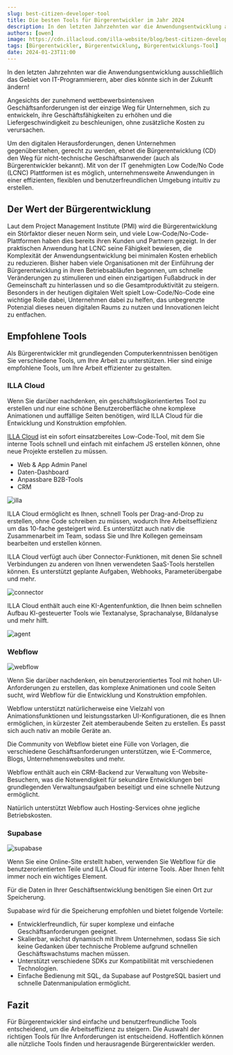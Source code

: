 ```yaml
---
slug: best-citizen-developer-tool
title: Die besten Tools für Bürgerentwickler im Jahr 2024
description: In den letzten Jahrzehnten war die Anwendungsentwicklung ausschließlich das Gebiet von IT-Programmierern, aber dies könnte sich in der Zukunft ändern!
authors: [owen]
image: https://cdn.illacloud.com/illa-website/blog/best-citizen-developer-tool/cover.webp
tags: [Bürgerentwickler, Bürgerentwicklung, Bürgerentwicklungs-Tool]
date: 2024-01-23T11:00
---
```


In den letzten Jahrzehnten war die Anwendungsentwicklung ausschließlich das Gebiet von IT-Programmierern, aber dies könnte sich in der Zukunft ändern!

Angesichts der zunehmend wettbewerbsintensiven Geschäftsanforderungen ist der einzige Weg für Unternehmen, sich zu entwickeln, ihre Geschäftsfähigkeiten zu erhöhen und die Liefergeschwindigkeit zu beschleunigen, ohne zusätzliche Kosten zu verursachen.

Um den digitalen Herausforderungen, denen Unternehmen gegenüberstehen, gerecht zu werden, ebnet die Bürgerentwicklung (CD) den Weg für nicht-technische Geschäftsanwender (auch als Bürgerentwickler bekannt). Mit von der IT genehmigten Low Code/No Code (LCNC) Plattformen ist es möglich, unternehmensweite Anwendungen in einer effizienten, flexiblen und benutzerfreundlichen Umgebung intuitiv zu erstellen.

## Der Wert der Bürgerentwicklung

Laut dem Project Management Institute (PMI) wird die Bürgerentwicklung ein Störfaktor dieser neuen Norm sein, und viele Low-Code/No-Code-Plattformen haben dies bereits ihren Kunden und Partnern gezeigt. In der praktischen Anwendung hat LCNC seine Fähigkeit bewiesen, die Komplexität der Anwendungsentwicklung bei minimalen Kosten erheblich zu reduzieren. Bisher haben viele Organisationen mit der Einführung der Bürgerentwicklung in ihren Betriebsabläufen begonnen, um schnelle Veränderungen zu stimulieren und einen einzigartigen Fußabdruck in der Gemeinschaft zu hinterlassen und so die Gesamtproduktivität zu steigern. Besonders in der heutigen digitalen Welt spielt Low-Code/No-Code eine wichtige Rolle dabei, Unternehmen dabei zu helfen, das unbegrenzte Potenzial dieses neuen digitalen Raums zu nutzen und Innovationen leicht zu entfachen.

## Empfohlene Tools

Als Bürgerentwickler mit grundlegenden Computerkenntnissen benötigen Sie verschiedene Tools, um Ihre Arbeit zu unterstützen. Hier sind einige empfohlene Tools, um Ihre Arbeit effizienter zu gestalten.

### ILLA Cloud

Wenn Sie darüber nachdenken, ein geschäftslogikorientiertes Tool zu erstellen und nur eine schöne Benutzeroberfläche ohne komplexe Animationen und auffällige Seiten benötigen, wird ILLA Cloud für die Entwicklung und Konstruktion empfohlen.

[ILLA Cloud](https://illacloud.com/) ist ein sofort einsatzbereites Low-Code-Tool, mit dem Sie interne Tools schnell und einfach mit einfachem JS erstellen können, ohne neue Projekte erstellen zu müssen.

- Web & App Admin Panel
- Daten-Dashboard
- Anpassbare B2B-Tools
- CRM

![illa](https://cdn.illacloud.com/illa-website/blog/best-citizen-developer-tool/illa.png)

ILLA Cloud ermöglicht es Ihnen, schnell Tools per Drag-and-Drop zu erstellen, ohne Code schreiben zu müssen, wodurch Ihre Arbeitseffizienz um das 10-fache gesteigert wird. Es unterstützt auch nativ die Zusammenarbeit im Team, sodass Sie und Ihre Kollegen gemeinsam bearbeiten und erstellen können.

ILLA Cloud verfügt auch über Connector-Funktionen, mit denen Sie schnell Verbindungen zu anderen von Ihnen verwendeten SaaS-Tools herstellen können. Es unterstützt geplante Aufgaben, Webhooks, Parameterübergabe und mehr.

![connector](https://cdn.illacloud.com/illa-website/blog/best-citizen-developer-tool/connector.png)

ILLA Cloud enthält auch eine KI-Agentenfunktion, die Ihnen beim schnellen Aufbau KI-gesteuerter Tools wie Textanalyse, Sprachanalyse, Bildanalyse und mehr hilft.

![agent](https://cdn.illacloud.com/illa-website/blog/best-citizen-developer-tool/agent.png)

### Webflow

![webflow](https://cdn.illacloud.com/illa-website/blog/best-citizen-developer-tool/webflow.png)

Wenn Sie darüber nachdenken, ein benutzerorientiertes Tool mit hohen UI-Anforderungen zu erstellen, das komplexe Animationen und coole Seiten sucht, wird Webflow für die Entwicklung und Konstruktion empfohlen.

Webflow unterstützt natürlicherweise eine Vielzahl von Animationsfunktionen und leistungsstarken UI-Konfigurationen, die es Ihnen ermöglichen, in kürzester Zeit atemberaubende Seiten zu erstellen. Es passt sich auch nativ an mobile Geräte an.

Die Community von Webflow bietet eine Fülle von Vorlagen, die verschiedene Geschäftsanforderungen unterstützen, wie E-Commerce, Blogs, Unternehmenswebsites und mehr.

Webflow enthält auch ein CRM-Backend zur Verwaltung von Website-Besuchern, was die Notwendigkeit für sekundäre Entwicklungen bei grundlegenden Verwaltungsaufgaben beseitigt und eine schnelle Nutzung ermöglicht.

Natürlich unterstützt Webflow auch Hosting-Services ohne jegliche Betriebskosten.

### Supabase

![supabase](https://cdn.illacloud.com/illa-website/blog/best-citizen-developer-tool/supabase.png)

Wenn Sie eine Online-Site erstellt haben, verwenden Sie Webflow für die benutzerorientierten Teile und ILLA Cloud für interne Tools. Aber Ihnen fehlt immer noch ein wichtiges Element.

Für die Daten in Ihrer Geschäftsentwicklung benötigen Sie einen Ort zur Speicherung.

Supabase wird für die Speicherung empfohlen und bietet folgende Vorteile:

- Entwicklerfreundlich, für super komplexe und einfache Geschäftsanforderungen geeignet.
- Skalierbar, wächst dynamisch mit Ihrem Unternehmen, sodass Sie sich keine Gedanken über technische Probleme aufgrund schnellen Geschäftswachstums machen müssen.
- Unterstützt verschiedene SDKs zur Kompatibilität mit verschiedenen Technologien.
- Einfache Bedienung mit SQL, da Supabase auf PostgreSQL basiert und schnelle Datenmanipulation ermöglicht.

## Fazit

Für Bürgerentwickler sind einfache und benutzerfreundliche Tools entscheidend, um die Arbeitseffizienz zu steigern. Die Auswahl der richtigen Tools für Ihre Anforderungen ist entscheidend. Hoffentlich können alle nützliche Tools finden und herausragende Bürgerentwickler werden.

